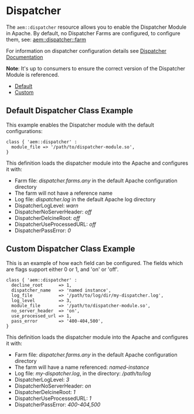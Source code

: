 # Dispatcher

The `aem::dispatcher` resource allows you to enable the Dispatcher Module in Apache. By default, no Dispatcher Farms are configured, to configure them, see: [aem::dispatcher::farm](/docs/AEM-Dispatcher-Farm.md)

For information on dispatcher configuration details see [Dispatcher Documentation](https://docs.adobe.com/docs/en/dispatcher/disp-install.html#Apache%20Web%20Server%20-%20Configure%20Apache%20Web%20Server%20for%20Dispatcher)

**Note**: It's up to consumers to ensure the correct version of the Dispatcher Module is referenced.

* [Default](#default-dispatcher-class-example)
* [Custom](#custom-dispatcher-class-example)


## Default Dispatcher Class Example

This example enables the Dispatcher module with the default configurations:

~~~ puppet
class { 'aem::dispatcher' :
  module_file => '/path/to/dispatcher-module.so',
}
~~~

This definition loads the dispatcher module into the Apache and configures it with:

* Farm file: *dispatcher.farms.any* in the default Apache configuration directory
* The farm will not have a reference name
* Log file: *dispatcher.log* in the default Apache log directory
* DispatcherLogLevel: *warn*
* DispatcherNoServerHeader: *off*
* DispatcherDelcineRoot: *off*
* DispatcherUseProcessedURL: *off*
* DispatcherPassError: *0*

## Custom Dispatcher Class Example

This is an example of how each field can be configured. The fields which are flags support either 0 or 1, and 'on' or 'off'.

~~~ puppet
class { 'aem::dispatcher' :
  decline_root      => 1,
  dispatcher_name   => 'named instance',
  log_file          => '/path/to/log/dir/my-dispatcher.log',
  log_level         => 3,
  module_file       => '/path/to/dispatcher-module.so',
  no_server_header  => 'on',
  use_processed_url => 1,
  pass_error        => '400-404,500',
}
~~~

This definition loads the dispatcher module into the Apache and configures it with:

* Farm file: *dispatcher.farms.any* in the default Apache configuration directory
* The farm will have a name referenced: *named-instance*
* Log file: *my-dispatcher.log*, in the directory: */path/to/log*
* DispatcherLogLevel: *3*
* DispatcherNoServerHeader: *on*
* DispatcherDelcineRoot: *1*
* DispatcherUseProcessedURL: *1*
* DispatcherPassError: *400-404,500*
